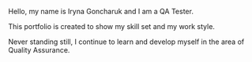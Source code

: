 Hello, my name is Iryna Goncharuk and I am a QA Tester.

This portfolio is created to show my skill set and my work style.

Never standing still, I continue to learn and develop myself in the area of Quality Assurance. 
